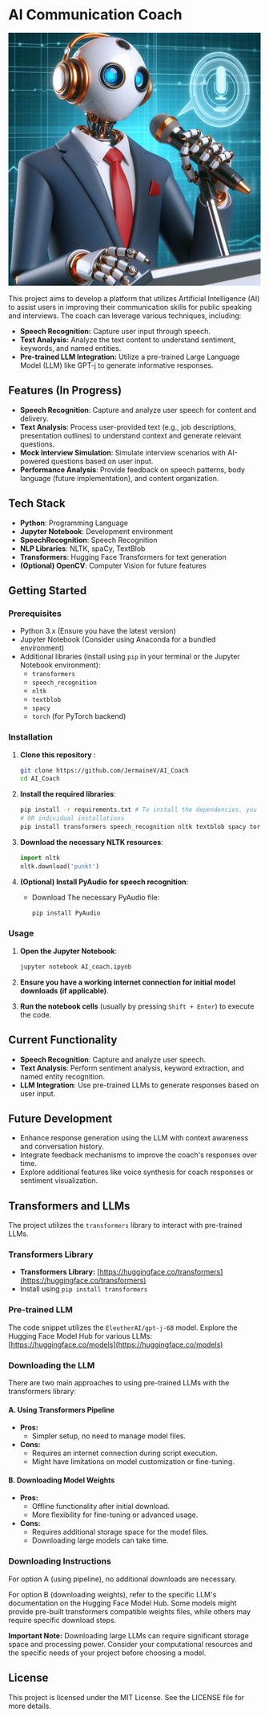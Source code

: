 # AI Communication Coach

[![AI Communication Coach Image](https://github.com/JermaineV/JermaineV.github.io/blob/9485850cfc3d0007e00998eb6b26f9225f5d1721/images/botpic.jpeg?raw=true)](https://github.com/JermaineV/AI_Coach)

This project aims to develop a platform that utilizes Artificial Intelligence (AI) to assist users in improving their communication skills for public speaking and interviews. The coach can leverage various techniques, including:

- **Speech Recognition:** Capture user input through speech.
- **Text Analysis:** Analyze the text content to understand sentiment, keywords, and named entities.
- **Pre-trained LLM Integration:** Utilize a pre-trained Large Language Model (LLM) like GPT-j to generate informative responses.

## Features (In Progress)

- **Speech Recognition**: Capture and analyze user speech for content and delivery.
- **Text Analysis**: Process user-provided text (e.g., job descriptions, presentation outlines) to understand context and generate relevant questions.
- **Mock Interview Simulation**: Simulate interview scenarios with AI-powered questions based on user input.
- **Performance Analysis**: Provide feedback on speech patterns, body language (future implementation), and content organization.

## Tech Stack

- **Python**: Programming Language
- **Jupyter Notebook**: Development environment
- **SpeechRecognition**: Speech Recognition
- **NLP Libraries**: NLTK, spaCy, TextBlob
- **Transformers**: Hugging Face Transformers for text generation
- **(Optional) OpenCV**: Computer Vision for future features

## Getting Started

### Prerequisites

- Python 3.x (Ensure you have the latest version)
- Jupyter Notebook (Consider using Anaconda for a bundled environment)
- Additional libraries (install using `pip` in your terminal or the Jupyter Notebook environment):
    - `transformers`
    - `speech_recognition`
    - `nltk`
    - `textblob`
    - `spacy`
    - `torch` (for PyTorch backend)

### Installation

1. **Clone this repository** :
    ```sh
    git clone https://github.com/JermaineV/AI_Coach
    cd AI_Coach
    ```

2. **Install the required libraries**:
    ```sh
    pip install -r requirements.txt # To install the dependencies, you can simply run this line
    # OR individual installations
    pip install transformers speech_recognition nltk textblob spacy torch
    ```

3. **Download the necessary NLTK resources**:
    ```python
    import nltk
    nltk.download('punkt')
    ```

4. **(Optional) Install PyAudio for speech recognition**:
    - Download The necessary PyAudio file:
      ```sh
      pip install PyAudio
      ```

### Usage

1. **Open the Jupyter Notebook**:
    ```sh
    jupyter notebook AI_coach.ipynb
    ```

2. **Ensure you have a working internet connection for initial model downloads (if applicable)**.

3. **Run the notebook cells** (usually by pressing `Shift + Enter`) to execute the code.

## Current Functionality

- **Speech Recognition**: Capture and analyze user speech.
- **Text Analysis**: Perform sentiment analysis, keyword extraction, and named entity recognition.
- **LLM Integration**: Use pre-trained LLMs to generate responses based on user input.

## Future Development

- Enhance response generation using the LLM with context awareness and conversation history.
- Integrate feedback mechanisms to improve the coach's responses over time.
- Explore additional features like voice synthesis for coach responses or sentiment visualization.

## Transformers and LLMs

The project utilizes the `transformers` library to interact with pre-trained LLMs.

### Transformers Library
- **Transformers Library:** [https://huggingface.co/transformers](https://huggingface.co/transformers)
- Install using `pip install transformers`

### Pre-trained LLM
The code snippet utilizes the `EleutherAI/gpt-j-6B` model. Explore the Hugging Face Model Hub for various LLMs: [https://huggingface.co/models](https://huggingface.co/models)

### Downloading the LLM

There are two main approaches to using pre-trained LLMs with the transformers library:

#### A. Using Transformers Pipeline
- **Pros:**
  - Simpler setup, no need to manage model files.
- **Cons:**
  - Requires an internet connection during script execution.
  - Might have limitations on model customization or fine-tuning.

#### B. Downloading Model Weights
- **Pros:**
  - Offline functionality after initial download.
  - More flexibility for fine-tuning or advanced usage.
- **Cons:**
  - Requires additional storage space for the model files.
  - Downloading large models can take time.

### Downloading Instructions
For option A (using pipeline), no additional downloads are necessary.

For option B (downloading weights), refer to the specific LLM's documentation on the Hugging Face Model Hub. Some models might provide pre-built transformers compatible weights files, while others may require specific download steps.

**Important Note:**
Downloading large LLMs can require significant storage space and processing power. Consider your computational resources and the specific needs of your project before choosing a model.

## License

This project is licensed under the MIT License. See the LICENSE file for more details.

